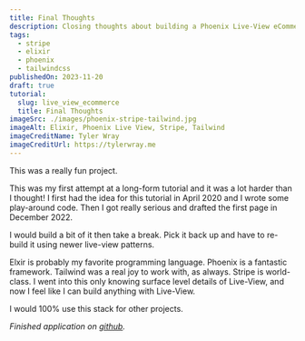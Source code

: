 ```yaml
---
title: Final Thoughts
description: Closing thoughts about building a Phoenix Live-View eCommerce app.
tags:
  - stripe
  - elixir
  - phoenix
  - tailwindcss
publishedOn: 2023-11-20
draft: true
tutorial:
  slug: live_view_ecommerce
  title: Final Thoughts
imageSrc: ./images/phoenix-stripe-tailwind.jpg
imageAlt: Elixir, Phoenix Live View, Stripe, Tailwind
imageCreditName: Tyler Wray
imageCreditUrl: https://tylerwray.me
---
```


This was a really fun project.

This was my first attempt at a long-form tutorial and it was a lot harder than I thought!
I first had the idea for this tutorial in April 2020 and I wrote some play-around code.
Then I got really serious and drafted the first page in December 2022.

I would build a bit of it then take a break. Pick it back up and have to re-build it using newer live-view patterns.

Elxir is probably my favorite programming language. Phoenix is a fantastic framework. Tailwind was a real joy to work with, as always. Stripe is world-class.
I went into this only knowing surface level details of Live-View, and now I feel like I can build anything with Live-View.

I would 100% use this stack for other projects.

_Finished application on [github](https://github.com/tylerwray/amazin)._
